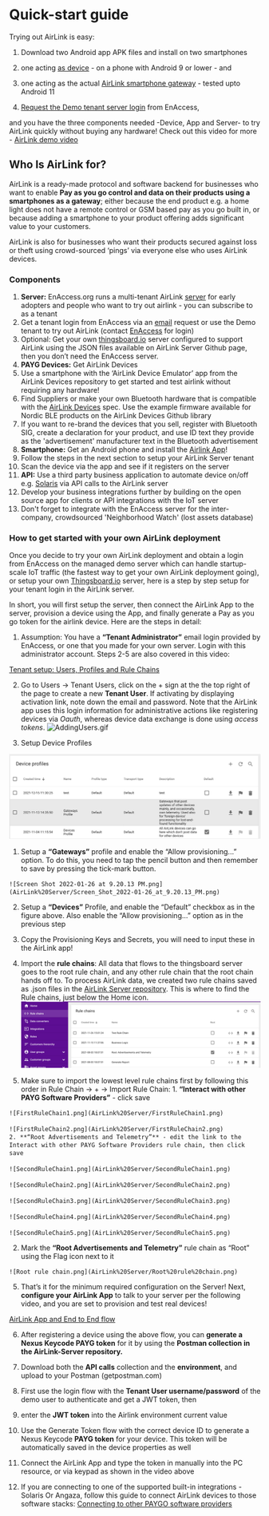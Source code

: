 # Quick-start guide

Trying out AirLink is easy:

1. Download two Android app APK files and install on two smartphones

  1. one acting [as device](https://github.com/EnAccess/Airlink-Devices/releases/) - on a phone with Android 9 or lower - and
  2. one acting as the actual [AirLink smartphone gateway](https://github.com/EnAccess/Airlink-App/releases/) - tested upto Android 11
2. [Request the Demo tenant server login](https://enaccess.org/airlink/) from EnAccess,

and you have the three components needed -Device, App and Server- to try AirLink quickly without buying any hardware! Check out this video for more - [AirLink demo video](https://youtu.be/OAEcQaUBIao)

## Who Is AirLink for?

AirLink is a ready-made protocol and software backend for businesses who want to enable **Pay as you go control and data on their products using a smartphones as a gateway**; either because the end product e.g. a home light does not have a remote control or GSM based pay as you go built in, or because adding a smartphone to your product offering adds significant value to your customers.

AirLink is also for businesses who want their products secured against loss or theft using crowd-sourced ‘pings’ via everyone else who uses AirLink devices.

### Components

1. **Server:** EnAccess.org runs a multi-tenant AirLink [server](AirLink%20Server.md) for early adopters and people who want to try out airlink - you can subscribe to as a tenant
  1. Get a tenant login from EnAccess via an [email](mailto:help@enaccess.org) request or use the Demo tenant to try out AirLink (contact [EnAccess](mailto:help@enaccess.org) for login)
  2. Optional: Get your own [thingsboard.io](http://thingsboard.io) server configured to support AirLink using the JSON files available on AirLink Server Github page, then you don’t need the EnAccess server.
2. **PAYG Devices:** Get AirLink Devices
  1. Use a smartphone with the ‘AirLink Device Emulator’ app from the AirLink Devices repository to get started and test airlink without requiring any hardware!
  2. Find Suppliers or make your own Bluetooth hardware that is compatible with the [AirLink Devices](AirLink%20Devices.md) spec. Use the example firmware available for Nordic BLE products on the AirLink Devices Github library
  3. If you want to re-brand the devices that you sell, register with Bluetooth SIG, create a declaration for your product, and use ID text they provide as the 'advertisement' manufacturer text in the Bluetooth advertisement
3. **Smartphone:** Get an Android phone and install the [Airlink App](AirLink%20App.md)!
  1. Follow the steps in the next section to setup your AirLink Server tenant
  2. Scan the device via the app and see if it registers on the server
4. **API:** Use a third party business application to automate device on/off e.g. [Solaris](https://www.solarisoffgrid.com) via API calls to the AirLink server
  1. Develop your business integrations further by building on the open source app for clients or API integrations with the IoT server
  2. Don't forget to integrate with the EnAccess server for the inter-company, crowdsourced 'Neighborhood Watch' (lost assets database)

### How to get started with your own AirLink deployment

Once you decide to try your own AirLink deployment and obtain a login from EnAccess on the managed demo server which can handle startup-scale IoT traffic (the fastest way to get your own AirLink deployment going), or setup your own [Thingsboard.io](http://Thingsboard.io) server, here is a step by step setup for your tenant login in the AirLink server.

In short, you will first setup the server, then connect the AirLink App to the server, provision a device using the App, and finally generate a Pay as you go token for the airlink device. Here are the steps in detail:

1. Assumption: You have a **“Tenant Administrator”** email login provided by EnAccess, or one that you made for your own server. Login with this administrator account.
Steps 2-5 are also covered in this video:

  [Tenant setup: Users, Profiles and Rule Chains](https://youtu.be/Sw0xrE0ZpbI)

2. Go to Users → Tenant Users, click on the + sign at the the top right of the page to create a new **Tenant User**. If activating by displaying activation link, note down the email and password. Note that the AirLink app uses this login information for administrative actions like registering devices via *Oauth*, whereas device data exchange is done using *access tokens*.
  ![AddingUsers.gif](AirLink%20Server/AddingUsers.gif)

3. Setup Device Profiles

  ![Screen Shot 2022-01-26 at 9.20.24 PM.png](AirLink%20Server/Screen_Shot_2022-01-26_at_9.20.24_PM.png)

  1. Setup a **“Gateways”** profile and enable the “Allow provisioning...” option. To do this, you need to tap the pencil button and then remember to save by pressing the tick-mark button.

    ![Screen Shot 2022-01-26 at 9.20.13 PM.png](AirLink%20Server/Screen_Shot_2022-01-26_at_9.20.13_PM.png)

  2. Setup a **“Devices”** Profile, and enable the “Default” checkbox as in the figure above. Also enable the “Allow provisioning...” option as in the previous step
  3. Copy the Provisioning Keys and Secrets, you will need to input these in the AirLink app!
4. Import the **rule chains**: All data that flows to the thingsboard server goes to the root rule chain, and any other rule chain that the root chain hands off to. To process AirLink data, we created two rule chains saved as .json files in the [AirLink Server repository](https://github.com/EnAccess/AirLink-Server). This is where to find the Rule chains, just below the Home icon.
  ![Screen Shot 2022-01-26 at 9.27.48 PM.png](AirLink%20Server/Screen_Shot_2022-01-26_at_9.27.48_PM.png)

  1. Make sure to import the lowest level rule chains first by following this order in Rule Chain → + → Import Rule Chain:
    1. **“Interact with other PAYG Software Providers”** - click save

    ![FirstRuleChain1.png](AirLink%20Server/FirstRuleChain1.png)

    ![FirstRuleChain2.png](AirLink%20Server/FirstRuleChain2.png)
    2. **“Root Advertisements and Telemetry”** - edit the link to the Interact with other PAYG Software Providers rule chain, then click save

    ![SecondRuleChain1.png](AirLink%20Server/SecondRuleChain1.png)

    ![SecondRuleChain2.png](AirLink%20Server/SecondRuleChain2.png)

    ![SecondRuleChain3.png](AirLink%20Server/SecondRuleChain3.png)

    ![SecondRuleChain4.png](AirLink%20Server/SecondRuleChain4.png)

    ![SecondRuleChain5.png](AirLink%20Server/SecondRuleChain5.png)

  2. Mark the **“Root Advertisements and Telemetry”** rule chain as “Root” using the Flag icon next to it

    ![Root rule chain.png](AirLink%20Server/Root%20rule%20chain.png)

5. That’s it for the minimum required configuration on the Server! Next, **configure your AirLink App** to talk to your server per the following video, and you are set to provision and test real devices!

  [AirLink App and End to End flow](https://youtu.be/OAEcQaUBIao)

6. After registering a device using the above flow, you can **generate a Nexus Keycode PAYG token** for it by using the **Postman collection in the AirLink-Server repository.**
  1. Download both the **API calls** collection and the **environment**, and upload to your Postman (getpostman.com)
  2. First use the login flow with the **Tenant User username/password** of the demo user to authenticate and get a JWT token, then
  3. enter the **JWT token** into the Airlink environment current value
  4. Use the Generate Token flow with the correct device ID to generate a Nexus Keycode **PAYG token** for your device. This token will be automatically saved in the device properties as well
  5. Connect the AirLink App and type the token in manually into the PC resource, or via keypad as shown in the video above

7. If you are connecting to one of the supported built-in integrations - Solaris Or Angaza, follow this guide to connect AirLink devices to those software stacks: [Connecting to other PAYGO software providers](Connecting%20to%20Solaris%20or%20Angaza.md)
